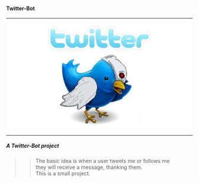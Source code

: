 #### Twitter-Bot
---

!["Twitter Bot Logo"](./Media/twitter_bird_robot.jpg)

---
##### A Twitter-Bot project
>> The basic idea is when a user tweets me or follows me  
>> they will receive a message, thanking them.  
>> This is a small project.
